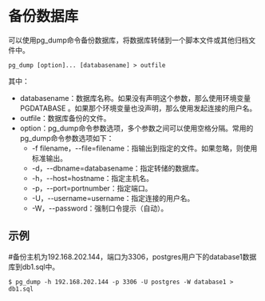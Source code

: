 # 备份数据库<a name="ZH-CN_TOPIC_0230590572"></a>

可以使用pg\_dump命令备份数据库，将数据库转储到一个脚本文件或其他归档文件中。

```
pg_dump [option]... [databasename] > outfile
```

其中：

-   databasename：数据库名称。如果没有声明这个参数，那么使用环境变量 PGDATABASE 。如果那个环境变量也没声明，那么使用发起连接的用户名。
-   outfile：数据库备份的文件。
-   option：pg\_dump命令参数选项，多个参数之间可以使用空格分隔。常用的pg\_dump命令参数选项如下：
    -   -f filename，--file=filename：指输出到指定的文件。如果忽略，则使用标准输出。
    -   -d，--dbname=databasename：指定转储的数据库。
    -   -h，--host=hostname：指定主机名。
    -   -p，--port=portnumber：指定端口。
    -   -U，--username=username：指定连接的用户名。
    -   -W，--password：强制口令提示（自动）。


## 示例<a name="section207605920321"></a>

\#备份主机为192.168.202.144，端口为3306，postgres用户下的database1数据库到db1.sql中。

```
$ pg_dump -h 192.168.202.144 -p 3306 -U postgres -W database1 > db1.sql
```


